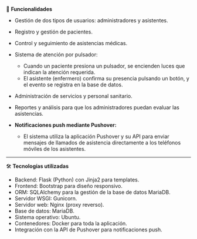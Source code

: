 🚀 **Funcionalidades**

* Gestión de dos tipos de usuarios: administradores y asistentes.
* Registro y gestión de pacientes.
* Control y seguimiento de asistencias médicas.
* Sistema de atención por pulsador:

  * Cuando un paciente presiona un pulsador, se encienden luces que indican la atención requerida.
  * El asistente (enfermero) confirma su presencia pulsando un botón, y el evento se registra en la base de datos.
* Administración de servicios y personal sanitario.
* Reportes y análisis para que los administradores puedan evaluar las asistencias.
* **Notificaciones push mediante Pushover:**

  * El sistema utiliza la aplicación Pushover y su API para enviar mensajes de llamados de asistencia directamente a los teléfonos móviles de los asistentes.

---

🛠️ **Tecnologías utilizadas**

* Backend: Flask (Python) con Jinja2 para templates.
* Frontend: Bootstrap para diseño responsivo.
* ORM: SQLAlchemy para la gestión de la base de datos MariaDB.
* Servidor WSGI: Gunicorn.
* Servidor web: Nginx (proxy reverso).
* Base de datos: MariaDB.
* Sistema operativo: Ubuntu.
* Contenedores: Docker para toda la aplicación.
* Integración con la API de Pushover para notificaciones push.

